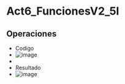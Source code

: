 # Act6_FuncionesV2_5I
Operaciones
-
- Codigo
- ![image](https://github.com/user-attachments/assets/3d44bf99-6773-4a30-b9b5-2d51567c18f9)
-
- Resultado
- ![image](https://github.com/user-attachments/assets/3641baa4-22ce-4921-a26a-eabbee067646)
